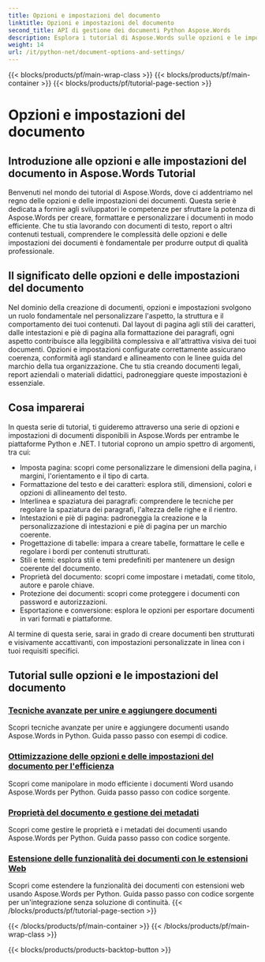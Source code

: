 ```yaml
---
title: Opzioni e impostazioni del documento
linktitle: Opzioni e impostazioni del documento
second_title: API di gestione dei documenti Python Aspose.Words
description: Esplora i tutorial di Aspose.Words sulle opzioni e le impostazioni dei documenti in Python e .NET. Impara a ottimizzare la creazione e la formattazione dei documenti utilizzando una guida passo passo ed esempi di codice sorgente.
weight: 14
url: /it/python-net/document-options-and-settings/
---
```


{{< blocks/products/pf/main-wrap-class >}}
{{< blocks/products/pf/main-container >}}
{{< blocks/products/pf/tutorial-page-section >}}

# Opzioni e impostazioni del documento


## Introduzione alle opzioni e alle impostazioni del documento in Aspose.Words Tutorial

Benvenuti nel mondo dei tutorial di Aspose.Words, dove ci addentriamo nel regno delle opzioni e delle impostazioni dei documenti. Questa serie è dedicata a fornire agli sviluppatori le competenze per sfruttare la potenza di Aspose.Words per creare, formattare e personalizzare i documenti in modo efficiente. Che tu stia lavorando con documenti di testo, report o altri contenuti testuali, comprendere le complessità delle opzioni e delle impostazioni dei documenti è fondamentale per produrre output di qualità professionale.

## Il significato delle opzioni e delle impostazioni del documento

Nel dominio della creazione di documenti, opzioni e impostazioni svolgono un ruolo fondamentale nel personalizzare l'aspetto, la struttura e il comportamento dei tuoi contenuti. Dal layout di pagina agli stili dei caratteri, dalle intestazioni e piè di pagina alla formattazione dei paragrafi, ogni aspetto contribuisce alla leggibilità complessiva e all'attrattiva visiva dei tuoi documenti. Opzioni e impostazioni configurate correttamente assicurano coerenza, conformità agli standard e allineamento con le linee guida del marchio della tua organizzazione. Che tu stia creando documenti legali, report aziendali o materiali didattici, padroneggiare queste impostazioni è essenziale.

## Cosa imparerai

In questa serie di tutorial, ti guideremo attraverso una serie di opzioni e impostazioni di documenti disponibili in Aspose.Words per entrambe le piattaforme Python e .NET. I tutorial coprono un ampio spettro di argomenti, tra cui:

- Imposta pagina: scopri come personalizzare le dimensioni della pagina, i margini, l'orientamento e il tipo di carta.
- Formattazione del testo e dei caratteri: esplora stili, dimensioni, colori e opzioni di allineamento del testo.
- Interlinea e spaziatura dei paragrafi: comprendere le tecniche per regolare la spaziatura dei paragrafi, l'altezza delle righe e il rientro.
- Intestazioni e piè di pagina: padroneggia la creazione e la personalizzazione di intestazioni e piè di pagina per un marchio coerente.
- Progettazione di tabelle: impara a creare tabelle, formattare le celle e regolare i bordi per contenuti strutturati.
- Stili e temi: esplora stili e temi predefiniti per mantenere un design coerente del documento.
- Proprietà del documento: scopri come impostare i metadati, come titolo, autore e parole chiave.
- Protezione dei documenti: scopri come proteggere i documenti con password e autorizzazioni.
- Esportazione e conversione: esplora le opzioni per esportare documenti in vari formati e piattaforme.

Al termine di questa serie, sarai in grado di creare documenti ben strutturati e visivamente accattivanti, con impostazioni personalizzate in linea con i tuoi requisiti specifici.

## Tutorial sulle opzioni e le impostazioni del documento
### [Tecniche avanzate per unire e aggiungere documenti](./join-append-documents/)
Scopri tecniche avanzate per unire e aggiungere documenti usando Aspose.Words in Python. Guida passo passo con esempi di codice.
### [Ottimizzazione delle opzioni e delle impostazioni del documento per l'efficienza](./manage-document-options-settings/)
Scopri come manipolare in modo efficiente i documenti Word usando Aspose.Words per Python. Guida passo passo con codice sorgente.
### [Proprietà del documento e gestione dei metadati](./document-properties-metadata/)
Scopri come gestire le proprietà e i metadati dei documenti usando Aspose.Words per Python. Guida passo passo con codice sorgente.
### [Estensione delle funzionalità dei documenti con le estensioni Web](./document-functionality-web-extensions/)
Scopri come estendere la funzionalità dei documenti con estensioni web usando Aspose.Words per Python. Guida passo passo con codice sorgente per un'integrazione senza soluzione di continuità.
{{< /blocks/products/pf/tutorial-page-section >}}

{{< /blocks/products/pf/main-container >}}
{{< /blocks/products/pf/main-wrap-class >}}

{{< blocks/products/products-backtop-button >}}
